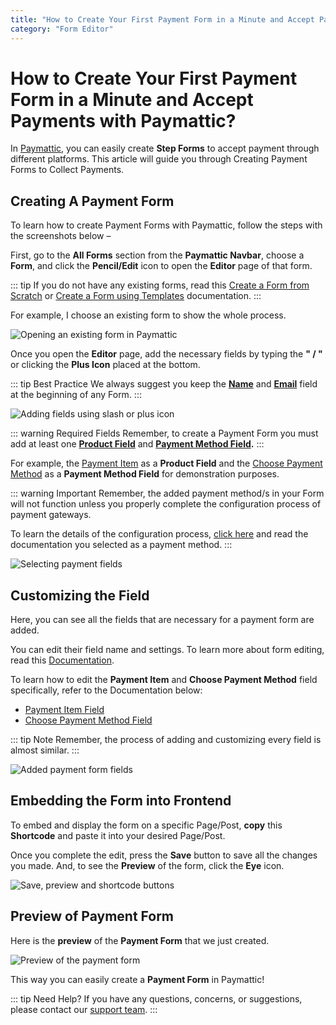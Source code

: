 ```yaml
---
title: "How to Create Your First Payment Form in a Minute and Accept Payments"
category: "Form Editor"
---
```


# How to Create Your First Payment Form in a Minute and Accept Payments with Paymattic?

In [Paymattic](https://paymattic.com/), you can easily create **Step Forms** to accept payment through different platforms. This article will guide you through Creating Payment Forms to Collect Payments.

## Creating A Payment Form 

To learn how to create Payment Forms with Paymattic, follow the steps with the screenshots below –

First, go to the **All Forms** section from the **Paymattic Navbar**, choose a **Form**, and click the **Pencil/Edit** icon to open the **Editor** page of that form.

::: tip
If you do not have any existing forms, read this [Create a Form from Scratch](../form-editor/how-to-create-a-form-from-scratch-with-paymattic) or [Create a Form using Templates](../form-editor/simple-form-templates) documentation.
:::

For example, I choose an existing form to show the whole process.

![Opening an existing form in Paymattic](/images/form-editor/how-to-create-your-first-payment-form-in-a-minute-and-accept-payments-with-paymattic/Open-desired-form-scaled.webp)

Once you open the **Editor** page, add the necessary fields by typing the **" / "** or clicking the **Plus Icon** placed at the bottom.

::: tip Best Practice
We always suggest you keep the **[Name](../general-input-fields/how-to-use-general-form-input-fields-in-wordpress-with-paymattic#_1-name-field)** and **[Email](../general-input-fields/how-to-use-general-form-input-fields-in-wordpress-with-paymattic#_2-email-field)** field at the beginning of any Form.
:::

![Adding fields using slash or plus icon](/images/form-editor/how-to-create-your-first-payment-form-in-a-minute-and-accept-payments-with-paymattic/Type-Slash-or-Click-Plus-Icon-.webp)

::: warning Required Fields
Remember, to create a Payment Form you must add at least one **[Product Field](../general-input-fields/how-to-use-the-product-fields)** and **[Payment Method Field](../general-input-fields/how-to-use-the-payment-method-fields-section).**
:::

For example, the [Payment Item](../donation-and-product-fields/how-to-add-payment-item-fields-in-wordpress-with-paymattic) as a **Product Field** and the [Choose Payment Method](../general-input-fields/how-to-use-the-payment-method-fields-section#multiplechoose-payment-method) as a **Payment Method Field** for demonstration purposes.

::: warning Important
Remember, the added payment method/s in your Form will not function unless you properly complete the configuration process of payment gateways.

To learn the details of the configuration process, [click here](../payment-method-fields/all-payment-method) and read the documentation you selected as a payment method.
:::

![Selecting payment fields](/images/form-editor/how-to-create-your-first-payment-form-in-a-minute-and-accept-payments-with-paymattic/Choosing-desired-fields.webp)

## Customizing the Field 

Here, you can see all the fields that are necessary for a payment form are added.

You can edit their field name and settings. To learn more about form editing, read this [Documentation](../form-editor/how-to-edit-forms-in-wordpress-with-paymattic).

To learn how to edit the **Payment Item** and **Choose Payment Method** field specifically, refer to the Documentation below:

- [Payment Item Field](../donation-and-product-fields/how-to-add-payment-item-fields-in-wordpress-with-paymattic)
- [Choose Payment Method Field](../general-input-fields/how-to-use-the-payment-method-fields-section#multiplechoose-payment-method)

::: tip Note
Remember, the process of adding and customizing every field is almost similar.
:::

![Added payment form fields](/images/form-editor/how-to-create-your-first-payment-form-in-a-minute-and-accept-payments-with-paymattic/Added-necessary-fields-for-payment-form.webp)

## Embedding the Form into Frontend

To embed and display the form on a specific Page/Post, **copy** this **Shortcode** and paste it into your desired Page/Post.

Once you complete the edit, press the **Save** button to save all the changes you made. And, to see the **Preview** of the form, click the **Eye** icon.

![Save, preview and shortcode buttons](/images/form-editor/how-to-create-your-first-payment-form-in-a-minute-and-accept-payments-with-paymattic/Save-preview-and-shortcode-button.webp)

## Preview of Payment Form

Here is the **preview** of the **Payment Form** that we just created.

![Preview of the payment form](/images/form-editor/how-to-create-your-first-payment-form-in-a-minute-and-accept-payments-with-paymattic/Preview-of-Payment-Form.webp)

This way you can easily create a **Payment Form** in Paymattic!

::: tip Need Help?
If you have any questions, concerns, or suggestions, please contact our [support team](https://wpmanageninja.com/support-tickets/).
:::